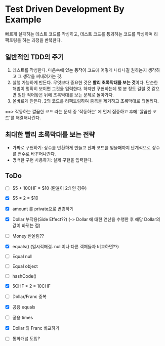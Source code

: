 # Test Driven Development By Example

빠르게 실패하는 테스트 코드를 작성하고, 테스트 코드를 통과하는 코드를 작성하며 리팩토링을 하는 과정을 반복한다.

## 일반적인 TDD의 주기

1. 테스트를 작성한다. 마음속에 있는 동작이 코드에 어떻게 나타나길 원하는지 생각하고 그 생각을 써내려가는 것.
2. 실행 가능하게 만든다. 무엇보다 중요한 것은 **빨리 초록막대를 보는 것**이다. 단순한 해법이 명확히 보이면 그것을 입력한다. 하지만 구현하는데 몇 분 정도 걸릴 것 같으면 일단 적어놓은 뒤에 초록막대를 보는 문제로 돌아가자.
3. 올바르게 만든다. 2의 코드를 리팩토링하여 중복을 제거하고 초록막대로 되돌리자.

==> 작동하는 깔끔한 코드 라는 문제 중 '작동하는' 에 먼저 집중하고 후에 '깔끔한 코드'를 해결해나간다.

## 최대한 빨리 초록막대를 보는 전략
- 가짜로 구현하기: 상수를 반환하게 만들고 진짜 코드를 얻을때까지 단계적으로 상수를 변수로 바꾸어나간다.
- 명백한 구현 사용하기: 실제 구현을 입력한다.

## ToDo

- [ ] $5 + 10CHF = $10 (환율이 2:1 인 경우)

- [x] $5 * 2 = $10

- [x] amount 를 private으로 변경하기

- [x] Dollar 부작용(Side Effect??) (-> Dollar 에 대한 연산을 수행한 후 해당 Dollar의 값이 바뀌는 점)

- [ ] Money 반올림??

- [x] equals() (일시적해결. null이나 다른 객체들과 비교하면??)

- [ ] Equal null

- [ ] Equal object

- [ ] hashCode()

- [x] 5CHF * 2 = 10CHF

- [ ] Dollar/Franc 중복

- [x] 공용 equals

- [ ] 공용 times

- [x] Dollar 와 Franc 비교하기

- [ ] 통화개념 도입?



